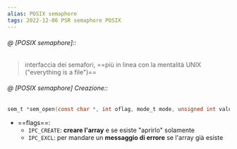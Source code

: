 ```yaml
---
alias: POSIX semaphore
tags: 2022-12-06 PSR semaphore POSIX
---
```


###### @ [POSIX semaphore]::
> interfaccia dei semafori, ==più in linea con la mentalità UNIX ("everything is a file")== 
<!--ID: 1670488506964-->


###### @ [POSIX semaphore] Creazione::
```c
sem_t *sem_open(const char *, int oflag, mode_t mode, unsigned int value);
```

- ==flags==:
	- `IPC_CREATE`: **creare l'array** e se esiste "aprirlo" solamente
	- `IPC_EXCL`: per mandare un **messaggio di errore** se l'array già esiste
<!--ID: 1670493136183-->

